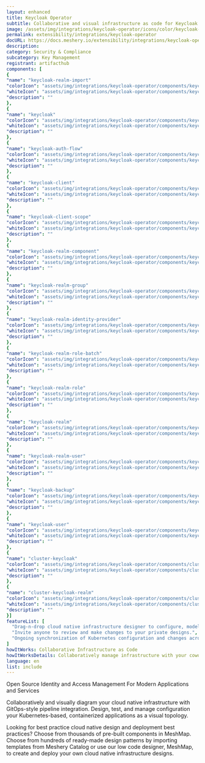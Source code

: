 ```yaml
---
layout: enhanced
title: Keycloak Operator
subtitle: Collaborative and visual infrastructure as code for Keycloak Operator
image: /assets/img/integrations/keycloak-operator/icons/color/keycloak-operator-color.svg
permalink: extensibility/integrations/keycloak-operator
docURL: https://docs.meshery.io/extensibility/integrations/keycloak-operator
description: 
category: Security & Compliance
subcategory: Key Management
registrant: artifacthub
components: [
{
"name": "keycloak-realm-import"
"colorIcon": "assets/img/integrations/keycloak-operator/components/keycloak-realm-import/icons/color/keycloak-realm-import-color.svg"
"whiteIcon": "assets/img/integrations/keycloak-operator/components/keycloak-realm-import/icons/white/keycloak-realm-import-white.svg"
"description": ""
},
{
"name": "keycloak"
"colorIcon": "assets/img/integrations/keycloak-operator/components/keycloak/icons/color/keycloak-color.svg"
"whiteIcon": "assets/img/integrations/keycloak-operator/components/keycloak/icons/white/keycloak-white.svg"
"description": ""
},
{
"name": "keycloak-auth-flow"
"colorIcon": "assets/img/integrations/keycloak-operator/components/keycloak-auth-flow/icons/color/keycloak-auth-flow-color.svg"
"whiteIcon": "assets/img/integrations/keycloak-operator/components/keycloak-auth-flow/icons/white/keycloak-auth-flow-white.svg"
"description": ""
},
{
"name": "keycloak-client"
"colorIcon": "assets/img/integrations/keycloak-operator/components/keycloak-client/icons/color/keycloak-client-color.svg"
"whiteIcon": "assets/img/integrations/keycloak-operator/components/keycloak-client/icons/white/keycloak-client-white.svg"
"description": ""
},
{
"name": "keycloak-client-scope"
"colorIcon": "assets/img/integrations/keycloak-operator/components/keycloak-client-scope/icons/color/keycloak-client-scope-color.svg"
"whiteIcon": "assets/img/integrations/keycloak-operator/components/keycloak-client-scope/icons/white/keycloak-client-scope-white.svg"
"description": ""
},
{
"name": "keycloak-realm-component"
"colorIcon": "assets/img/integrations/keycloak-operator/components/keycloak-realm-component/icons/color/keycloak-realm-component-color.svg"
"whiteIcon": "assets/img/integrations/keycloak-operator/components/keycloak-realm-component/icons/white/keycloak-realm-component-white.svg"
"description": ""
},
{
"name": "keycloak-realm-group"
"colorIcon": "assets/img/integrations/keycloak-operator/components/keycloak-realm-group/icons/color/keycloak-realm-group-color.svg"
"whiteIcon": "assets/img/integrations/keycloak-operator/components/keycloak-realm-group/icons/white/keycloak-realm-group-white.svg"
"description": ""
},
{
"name": "keycloak-realm-identity-provider"
"colorIcon": "assets/img/integrations/keycloak-operator/components/keycloak-realm-identity-provider/icons/color/keycloak-realm-identity-provider-color.svg"
"whiteIcon": "assets/img/integrations/keycloak-operator/components/keycloak-realm-identity-provider/icons/white/keycloak-realm-identity-provider-white.svg"
"description": ""
},
{
"name": "keycloak-realm-role-batch"
"colorIcon": "assets/img/integrations/keycloak-operator/components/keycloak-realm-role-batch/icons/color/keycloak-realm-role-batch-color.svg"
"whiteIcon": "assets/img/integrations/keycloak-operator/components/keycloak-realm-role-batch/icons/white/keycloak-realm-role-batch-white.svg"
"description": ""
},
{
"name": "keycloak-realm-role"
"colorIcon": "assets/img/integrations/keycloak-operator/components/keycloak-realm-role/icons/color/keycloak-realm-role-color.svg"
"whiteIcon": "assets/img/integrations/keycloak-operator/components/keycloak-realm-role/icons/white/keycloak-realm-role-white.svg"
"description": ""
},
{
"name": "keycloak-realm"
"colorIcon": "assets/img/integrations/keycloak-operator/components/keycloak-realm/icons/color/keycloak-realm-color.svg"
"whiteIcon": "assets/img/integrations/keycloak-operator/components/keycloak-realm/icons/white/keycloak-realm-white.svg"
"description": ""
},
{
"name": "keycloak-realm-user"
"colorIcon": "assets/img/integrations/keycloak-operator/components/keycloak-realm-user/icons/color/keycloak-realm-user-color.svg"
"whiteIcon": "assets/img/integrations/keycloak-operator/components/keycloak-realm-user/icons/white/keycloak-realm-user-white.svg"
"description": ""
},
{
"name": "keycloak-backup"
"colorIcon": "assets/img/integrations/keycloak-operator/components/keycloak-backup/icons/color/keycloak-backup-color.svg"
"whiteIcon": "assets/img/integrations/keycloak-operator/components/keycloak-backup/icons/white/keycloak-backup-white.svg"
"description": ""
},
{
"name": "keycloak-user"
"colorIcon": "assets/img/integrations/keycloak-operator/components/keycloak-user/icons/color/keycloak-user-color.svg"
"whiteIcon": "assets/img/integrations/keycloak-operator/components/keycloak-user/icons/white/keycloak-user-white.svg"
"description": ""
},
{
"name": "cluster-keycloak"
"colorIcon": "assets/img/integrations/keycloak-operator/components/cluster-keycloak/icons/color/cluster-keycloak-color.svg"
"whiteIcon": "assets/img/integrations/keycloak-operator/components/cluster-keycloak/icons/white/cluster-keycloak-white.svg"
"description": ""
},
{
"name": "cluster-keycloak-realm"
"colorIcon": "assets/img/integrations/keycloak-operator/components/cluster-keycloak-realm/icons/color/cluster-keycloak-realm-color.svg"
"whiteIcon": "assets/img/integrations/keycloak-operator/components/cluster-keycloak-realm/icons/white/cluster-keycloak-realm-white.svg"
"description": ""
}]
featureList: [
  "Drag-n-drop cloud native infrastructure designer to configure, model, and deploy your workloads.",
  "Invite anyone to review and make changes to your private designs.",
  "Ongoing synchronization of Kubernetes configuration and changes across any number of clusters."
]
howItWorks: Collaborative Infrastructure as Code
howItWorksDetails: Collaboratively manage infrastructure with your coworkers synchronously sharing the same designs.
language: en
list: include
---
```

<p>
Open Source Identity and Access Management For Modern Applications and Services
</p>
<p>
    Collaboratively and visually diagram your cloud native infrastructure with GitOps-style pipeline integration. Design, test, and manage configuration your Kubernetes-based, containerized applications as a visual topology.
</p>
<p>
    Looking for best practice cloud native design and deployment best practices? Choose from thousands of pre-built components in MeshMap. Choose from hundreds of ready-made design patterns by importing templates from Meshery Catalog or use our low code designer, MeshMap, to create and deploy your own cloud native infrastructure designs.
</p>

